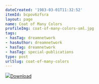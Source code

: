 ```yaml
---
dateCreated: '1983-03-01T11:32:52'
itemId: bcpov6zfsra
layout: page
name: Coat of Many Colors
profileImg: coat-of-many-colors-sml.jpg
tags:
- hasTag: dreamnetwork
- hasAuthor: dreamnetwork
- hasTag: dreamnetwork
- hasTag: special-publications
type: post
urlSlug: coat-of-many-colors
---
```

<img class="card-journal-img" src="../images/coat-of-many-colors-rect.jpg"/><a href="../files/pdfs/Volume_publications/publications.coat-of-many-colors.pdf" download="">Download</a>